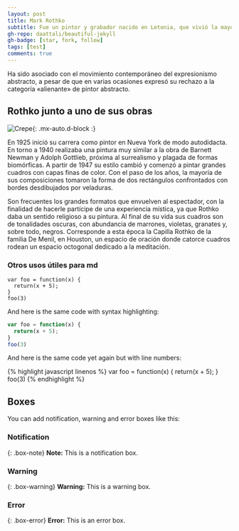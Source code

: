 ```yaml
---
layout: post
title: Mark Rothko
subtitle: Fue un pintor y grabador nacido en Letonia, que vivió la mayor parte de su vida en los Estados Unidos.
gh-repo: daattali/beautiful-jekyll
gh-badge: [star, fork, follow]
tags: [test]
comments: true
---
```


Ha sido asociado con el movimiento contemporáneo del expresionismo abstracto, a pesar de que en varias ocasiones expresó su rechazo a la categoría «alienante» de pintor abstracto.

## Rothko junto a uno de sus obras
 

![Crepe](https://uploads8.wikiart.org/temp/9ffd4a12-fb03-49a5-9e10-e66fe9b11792.jpg!Portrait.jpg){: .mx-auto.d-block :}



En 1925 inició su carrera como pintor en Nueva York de modo autodidacta. En torno a 1940 realizaba una pintura muy similar a la obra de Barnett Newman y Adolph Gottlieb, próxima al surrealismo y plagada de formas biomórficas. A partir de 1947 su estilo cambió y comenzó a pintar grandes cuadros con capas finas de color. Con el paso de los años, la mayoría de sus composiciones tomaron la forma de dos rectángulos confrontados con bordes desdibujados por veladuras.

Son frecuentes los grandes formatos que envuelven al espectador, con la finalidad de hacerle partícipe de una experiencia mística, ya que Rothko daba un sentido religioso a su pintura. Al final de su vida sus cuadros son de tonalidades oscuras, con abundancia de marrones, violetas, granates y, sobre todo, negros. Corresponde a esta época la Capilla Rothko de la familia De Menil, en Houston, un espacio de oración donde catorce cuadros rodean un espacio octogonal dedicado a la meditación.

### Otros usos útiles  para md


~~~
var foo = function(x) {
  return(x + 5);
}
foo(3)
~~~

And here is the same code with syntax highlighting:

```javascript
var foo = function(x) {
  return(x + 5);
}
foo(3)
```

And here is the same code yet again but with line numbers:

{% highlight javascript linenos %}
var foo = function(x) {
  return(x + 5);
}
foo(3)
{% endhighlight %}

## Boxes
You can add notification, warning and error boxes like this:

### Notification

{: .box-note}
**Note:** This is a notification box.

### Warning

{: .box-warning}
**Warning:** This is a warning box.

### Error

{: .box-error}
**Error:** This is an error box.